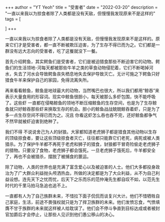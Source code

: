 +++
author = "YT Yeoh"
title = "受害者"
date = "2022-03-20"
description = "一直以来我以为掠食者除了人类都是没有天敌，但慢慢我发现原来不是这样的"
tags = [
    
]
+++

一直以来我以为掠食者除了人类都是没有天敌，但慢慢我发现原来不是这样的。原来它们才是受害者，都一直不断被欺压迫害，为了生存不得已而为之。它们都是一群没有远大志向的受害者，吃了这餐就没下一餐。

首先介绍鳄鱼，其实鳄鱼们是受害者，它们是被迫猎食那些不断迫害它的动物。鳄鱼们的生活领地-河每天都被那些牛羊之类的草食动物侵犯着，它们不断喝掉河水，失去了河水会导致鳄鱼丧失栖息地失去保护导致灭亡。无计可施之下鳄鱼只好猎食牛羊来保护自己的家园，免得流离失所。

再来看看鲸鱼，鲸鱼是地球最大的动物，当然嘴巴也很大，所以我们都用“鲸吞”来表示大量食用的形容词。现实中鲸鱼很胆小，每天被那么多虾包围，快不能呼吸了。这些虾 一直都在侵略鲸鱼的领地不断压缩鲸鱼的生存空间，也是为了生存鲸鱼就只好鲸吞那些虾来换取生存的机会。胆小的鲸鱼战战兢兢鲸吞着虾，只是为了多一点生存空间不得已而为之。况且 你看这虾怎么吞也吞不完，还好鲸鱼都争气不然早就被虾迫害到绝种了。

我们不得 不说说舍己为人的豺狼。大家都知道老虎狮子都是猎食其他动物以生存的顶级掠食者，要让这些顶级掠食者灭亡，往往都只能靠它们老死，病死或被人类猎杀。为了保护牛羊都不再死于老虎和狮子的猎食，豺狼都干冒奇险偷走老虎狮子的猎物。只要没了食物，老虎狮子都会饿死。一旦老虎狮子饿死后，牛羊都安全了，再也不会被猎杀，摆脱了被捕食的噩运。

除了动物，人类的世界也是充满了富含爱心以及被迫害的人士。他们大多都投身政治为了广大群众利益抛头颅洒热血，所做的决定都是为了大众利益，从不为自己利益设想。连先天下之忧而忧，后天下之乐而乐的范仲淹先生都自叹不如，以范先生时代的千里马拍马急追也追不上。

一直都有人为了自己族群未来，不惜拉下面子侃侃而谈复兴大计。他们不惜牺牲自己家庭，生活，前途不畏强权就只是为了捍卫族群的未来。他们发愤忘食，气愤填膺不甘于族群的未来就这样被人给耽误了。他们会不停斗争直到目标达成或者被封官加爵后才会停止，让那些人见识到他们愚公移山的决心。

